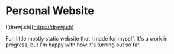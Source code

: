 # Personal Website

!(drewj.sh)[https://drewj.sh]

Fun little mostly static website that I made for myself. It's a work in
progress, but I'm happy with how it's turning out so far.
